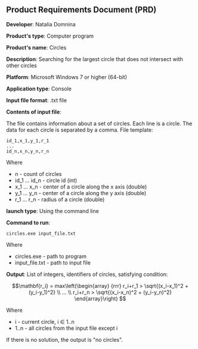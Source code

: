 ## Product Requirements Document (PRD) 

**Developer**: Natalia Domnina

**Product's type**: Сomputer program

**Product's name**: Circles

**Description**: Searching for the largest circle that does not intersect with other circles

**Platform**: Microsoft Windows 7 or higher (64-bit)

**Application type**: Console

**Input file format**: .txt file

**Сontents of input file**:

The file contains information about a set of circles. Each line is a circle. The data for each circle is separated by a comma. File template:

```
id_1,x_1,y_1,r_1
...
id_n,x_n,y_n,r_n
```
Where

* n - count of circles
* id_1 ... id_n - circle id (int)
* x_1 ... x_n - center of a circle along the x axis (double)
* y_1 ... y_n - center of a circle along the y axis (double)
* r_1 ... r_n - radius of a circle (double)

**launch type**: Using the command line

**Сommand to run**:  
```
circles.exe input_file.txt
```

Where

* circles.exe - path to program
* input_file.txt - path to input file

**Output**: List of integers, identifiers of circles, satisfying condition:

$$\mathbf{r_i} = max\left(\begin{array}
{rrr}
 r_i+r_1 > \sqrt{(x_i-x_1)^2 + (y_i-y_1)^2} \\
 ... \\
 r_i+r_n > \sqrt{(x_i-x_n)^2 + (y_i-y_n)^2}
\end{array}\right)
$$

Where 

* i - current circle, i $\in$ 1..n
* 1..n - all circles from the input file except i

If there is no solution, the output is "no circles".
